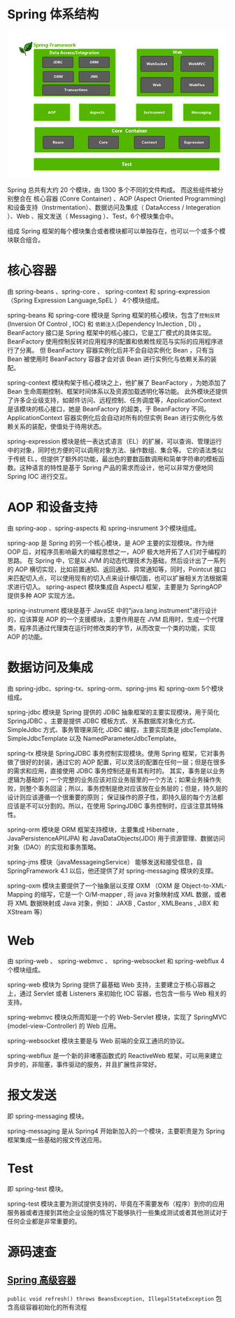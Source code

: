 # Spring 体系结构
![Spring5 模块结构图](https://github.com/ybqdren/spring-framework/blob/my-spring/img/spring%20%E6%A8%A1%E5%9D%97.png)

Spring 总共有大约 20 个模块，由 1300 多个不同的文件构成。
而这些组件被分别整合在 核心容器 (Conre Container) 、AOP (Aspect Oriented Programming)和设备支持（Instrmentation）、数据访问及集成（ DataAccess / Integeration ）、Web 、报文发送（ Messaging ）、Test，6个模块集合中。

组成 Spring 框架的每个模块集合或者模块都可以单独存在，也可以一个或多个模块联合组合。



# 核心容器
由 spring-beans 、spring-core 、 spring-context 和 spring-expression（Spring Expression Language,SpEL ） 4个模块组成。

spring-beans 和 spring-core 模块是 Spring 框架的核心模块，包含了`控制反转`(Inversion Of Control , IOC) 和 `依赖注入`(Dependency InJection , DI) 。
BeanFactory 接口是 Spring 框架中的核心接口，它是工厂模式的具体实现。BeanFactory 使用控制反转对应用程序的配置和依赖性规范与实际的应用程序进行了分离。
但 BeanFactory 容器实例化后并不会自动实例化 Bean ，只有当 Bean 被使用时 BeanFactory 容器才会对该 Bean 进行实例化与依赖关系的装配。


spring-context 模块构架于核心模块之上，他扩展了 BeanFactory ，为她添加了 Bean 生命周期控制、框架时间体系以及资源加载透明化等功能。
此外模块还提供了许多企业级支持，如邮件访问、远程控制、任务调度等，ApplicationContext 是该模块的核心接口，她是 BeanFactory 的超类，于 BeanFactory 不同。
ApplicationContext 容器实例化后会自动对所有的但实例 Bean 进行实例化与依赖关系的装配，使值处于待用状态。


spring-expression 模块是统一表达式语言（EL）的扩展，可以查询、管理运行中的对象，同时也方便的可以调用对象方法、操作数组、集合等。
它的语法类似于传统 EL，但提供了额外的功能，最出色的要数函数调用和简单字符串的模板函数。这种语言的特性是基于 Spring 产品的需求而设计，他可以非常方便地同 Spring IOC 进行交互。



# AOP 和设备支持
由 spring-aop 、spring-aspects 和 spring-insrument 3个模块组成。

spring-aop 是 Spring 的另一个核心模块，是 AOP 主要的实现模块。作为继 OOP 后，对程序员影响最大的编程思想之一，AOP 极大地开拓了人们对于编程的思路。
在 Spring 中，它是以 JVM 的动态代理技术为基础，然后设计出了一系列的 AOP 横切实现，比如前置通知、返回通知、异常通知等，同时，Pointcut 接口来匹配切入点，可以使用现有的切入点来设计横切面，也可以扩展相关方法根据需求进行切入。
spring-aspect 模块集成自 AspectJ 框架，主要是为 SpringAOP 提供多种 AOP 实现方法。

spring-instrument 模块是基于 JavaSE 中的"java.lang.instrument"进行设计的，应该算是 AOP 的一个支援模块，主要作用是在 JVM 启用时，生成一个代理类，程序员通过代理类在运行时修改类的字节，从而改变一个类的功能，实现 AOP 的功能。



# 数据访问及集成
由 spring-jdbc、spring-tx、spring-orm、spring-jms 和 spring-oxm 5个模块组成。


spring-jdbc 模块是 Spring 提供的 JDBC 抽象框架的主要实现模块，用于简化 SpringJDBC 。主要是提供 JDBC 模板方式、关系数据库对象化方式、SimpleJdbc 方式、事务管理来简化 JDBC 编程，主要实现类是 jdbcTemplate、SimpleJdbcTemplate 以及 NamedParameterJdbcTemplate。

spring-tx 模块是 SpringJDBC 事务控制实现模块。使用 Spring 框架，它对事务做了很好的封装，通过它的 AOP 配置，可以灵活的配置在任何一层；但是在很多的需求和应用，直接使用 JDBC 事务控制还是有其有时的。
其实，事务是以业务逻辑为基础的；一个完整的业务应该对应业务层里的一个方法；如果业务操作失败，则整个事务回滚；所以，事务控制是绝对应该放在业务层的；但是，持久层的设计则应该遵循一个很重要的原则；
保证操作的原子性，即持久层的每个方法都应该是不可以分割的。所以，在使用 SpringJDBC 事务控制时，应该注意其特殊性。

spring-orm 模块是 ORM 框架支持模块，主要集成 Hibernate , JavaPersistenceAPI(JPA) 和 JavaDataObjects(JDO) 用于资源管理、数据访问对象（DAO）的实现和事务策略。

spring-jms 模块（javaMessageingService） 能够发送和接受信息，自 SpringFramework 4.1 以后，他还提供了对 spring-messaging 模块的支撑。

spring-oxm 模块主要提供了一个抽象层以支撑 OXM （OXM 是 Object-to-XML-Mapping 的缩写，它是一个 O/M-mapper , 将 java 对象映射成 XML 数据，或者将 XML 数据映射成 Java 对象，例如： JAXB , Castor , XMLBeans , JiBX 和 XStream 等）




# Web
由 spring-web 、 spring-webmvc 、 spring-websocket 和 spring-webflux 4 个模块组成。

spring-web 模块为 Spring 提供了最基础 Web 支持，主要建立于核心容器之上，通过 Servlet 或者 Listeners 来初始化 IOC 容器，也包含一些与 Web 相关的支持。

spring-webmvc 模块众所周知是一个的 Web-Servlet 模块，实现了 SpringMVC (model-view-Controller) 的 Web 应用。

spring-websocket 模块主要是与 Web 前端的全双工通讯的协议。

spring-webflux 是一个新的非堵塞函数式的 ReactiveWeb 框架，可以用来建立异步的，非阻塞，事件驱动的服务，并且扩展性非常好。


# 报文发送
即 spring-messaging 模块。

spring-messaging 是从 Spring4 开始新加入的一个模块，主要职责是为 Spring 框架集成一些基础的报文传送应用。


# Test
即 spring-test 模块。

spring-test 模块主要为测试提供支持的，毕竟在不需要发布（程序）到你的应用服务器或者连接到其他企业设施的情况下能够执行一些集成测试或者其他测试对于任何企业都是非常重要的。


# 源码速查

## [Spring 高级容器](/tree/my-spring/spring-context/src/main/java/org/springframework/context/support/AbstractApplicationContext.java)

`public void refresh() throws BeansException, IllegalStateException`  包含高级容器初始化的所有流程
